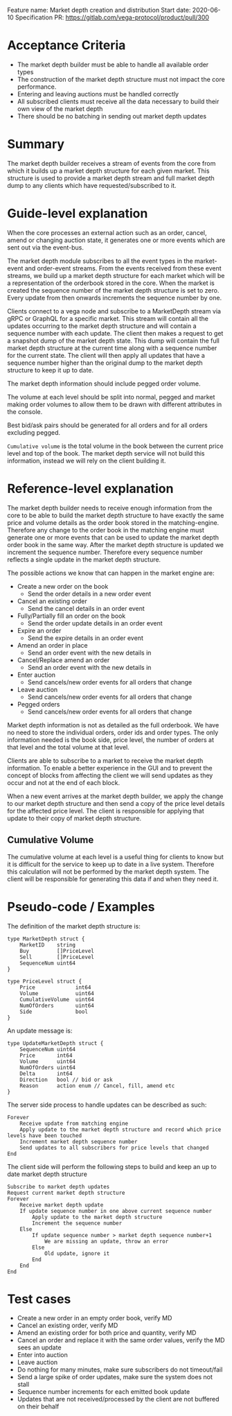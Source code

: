 Feature name: Market depth creation and distribution
Start date: 2020-06-10
Specification PR: https://gitlab.com/vega-protocol/product/pull/300

# Acceptance Criteria
- The market depth builder must be able to handle all available order types
- The construction of the market depth structure must not impact the core performance.
- Entering and leaving auctions must be handled correctly
- All subscribed clients must receive all the data necessary to build their own view of the market depth
- There should be no batching in sending out market depth updates


# Summary
The market depth builder receives a stream of events from the core from which it builds up a market depth structure for each given market. This structure is used to provide a market depth stream and full market depth dump to any clients which have requested/subscribed to it. 

# Guide-level explanation
When the core processes an external action such as an order, cancel, amend or changing auction state, it generates one or more events which are sent out via the event-bus. 

The market depth module subscribes to all the event types in the market-event and order-event streams. From the events received from these event streams, we build up a market depth structure for each market which will be a representation of the orderbook stored in the core. When the market is created the sequence number of the market depth structure is set to zero. Every update from then onwards increments the sequence number by one.

Clients connect to a vega node and subscribe to a MarketDepth stream via gRPC or GraphQL for a specific market. This stream will contain all the updates occurring to the market depth structure and will contain a sequence number with each update. The client then makes a request to get a snapshot dump of the market depth state. This dump will contain the full market depth structure at the current time along with a sequence number for the current state. The client will then apply all updates that have a sequence number higher than the original dump to the market depth structure to keep it up to date.

The market depth information should include pegged order volume.

The volume at each level should be split into normal, pegged and market making order volumes to allow them to be drawn with different attributes in the console.

Best bid/ask pairs should be generated for all orders and for all orders excluding pegged.

`Cumulative volume` is the total volume in the book between the current price level and top of the book. The market depth service will not build this information, instead we will rely on the client building it.


# Reference-level explanation

The market depth builder needs to receive enough information from the core to be able to build the market depth structure to have exactly the same price and volume details as the order book stored in the matching-engine. Therefore any change to the order book in the matching engine must generate one or more events that can be used to update the market depth order book in the same way. After the market depth structure is updated we increment the sequence number. Therefore every sequence number reflects a single update in the market depth structure.

The possible actions we know that can happen in the market engine are:

- Create a new order on the book
  * Send the order details in a new order event
- Cancel an existing order
  * Send the cancel details in an order event
- Fully/Partially fill an order on the book
  * Send the order update details in an order event
- Expire an order
  * Send the expire details in an order event
- Amend an order in place
  * Send an order event with the new details in
- Cancel/Replace amend an order
  * Send an order event with the new details in
- Enter auction
  * Send cancels/new order events for all orders that change
- Leave auction
  * Send cancels/new order events for all orders that change
- Pegged orders
  * Send cancels/new order events for all orders that change

Market depth information is not as detailed as the full orderbook. We have no need to store the individual orders, order ids and order types. The only information needed is the book side, price level, the number of orders at that level and the total volume at that level.

Clients are able to subscribe to a market to receive the market depth information. To enable a better experience in the GUI and to prevent the concept of blocks from affecting the client we will send updates as they occur and not at the end of each block. 

When a new event arrives at the market depth builder, we apply the change to our market depth structure and then send a copy of the price level details for the affected price level. The client is responsible for applying that update to their copy of market depth structure.

## Cumulative Volume

The cumulative volume at each level is a useful thing for clients to know but it is difficult for the service to keep up to date in a live system. Therefore this calculation will not be performed by the market depth system. The client will be responsible for generating this data if and when they need it.

# Pseudo-code / Examples

The definition of the market depth structure is:

    type MarketDepth struct {
        MarketID    string
        Buy         []PriceLevel
        Sell        []PriceLevel
        SequenceNum uint64
    }

    type PriceLevel struct {
        Price             int64
        Volume            uint64
        CumulativeVolume  uint64
        NumOfOrders       uint64
        Side              bool
    }

An update message is:

    type UpdateMarketDepth struct {
        SequenceNum uint64
        Price       int64
        Volume      uint64
        NumOfOrders uint64
        Delta       int64
        Direction   bool // bid or ask
        Reason      action enum // Cancel, fill, amend etc
    }


The server side process to handle updates can be described as such:

    Forever
        Receive update from matching engine
        Apply update to the market depth structure and record which price levels have been touched
        Increment market depth sequence number
        Send updates to all subscribers for price levels that changed
    End


The client side will perform the following steps to build and keep an up to date market depth structure

    Subscribe to market depth updates
    Request current market depth structure
    Forever
        Receive market depth update
        If update sequence number in one above current sequence number
            Apply update to the market depth structure
            Increment the sequence number
        Else
            If update sequence number > market depth sequence number+1
                We are missing an update, throw an error 
            Else
  	            Old update, ignore it
            End
        End
    End


# Test cases

* Create a new order in an empty order book, verify MD
* Cancel an existing order, verify MD
* Amend an existing order for both price and quantity, verify MD
* Cancel an order and replace it with the same order values, verify the MD sees an update
* Enter into auction
* Leave auction
* Do nothing for many minutes, make sure subscribers do not timeout/fail
* Send a large spike of order updates, make sure the system does not stall
* Sequence number increments for each emitted book update
* Updates that are not received/processed by the client are not buffered on their behalf

